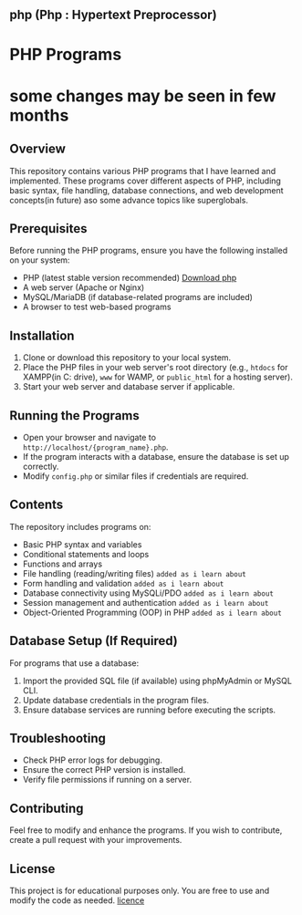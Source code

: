 ## php (Php : Hypertext Preprocessor)
# PHP Programs

# some changes may be seen in few months

## Overview
This repository contains various PHP programs that I have learned and implemented. These programs cover different aspects of PHP, including basic syntax, file handling, database connections, and web development concepts(in future) aso some advance topics like superglobals.

## Prerequisites
Before running the PHP programs, ensure you have the following installed on your system:
- PHP (latest stable version recommended) [Download php](https://windows.php.net/downloads/releases/php-8.4.4-Win32-vs17-x64.zip)
- A web server (Apache or Nginx)
- MySQL/MariaDB (if database-related programs are included)
- A browser to test web-based programs

## Installation
1. Clone or download this repository to your local system.
2. Place the PHP files in your web server's root directory (e.g., `htdocs` for XAMPP(in C: drive), `www` for WAMP, or `public_html` for a hosting server).
3. Start your web server and database server if applicable.

## Running the Programs
- Open your browser and navigate to `http://localhost/{program_name}.php`.
- If the program interacts with a database, ensure the database is set up correctly.
- Modify `config.php` or similar files if credentials are required.

## Contents
The repository includes programs on:
- Basic PHP syntax and variables
- Conditional statements and loops
- Functions and arrays
- File handling (reading/writing files) `added as i learn about`
- Form handling and validation `added as i learn about`
- Database connectivity using MySQLi/PDO `added as i learn about`
- Session management and authentication `added as i learn about`
- Object-Oriented Programming (OOP) in PHP  `added as i learn about`

## Database Setup (If Required)
For programs that use a database:
1. Import the provided SQL file (if available) using phpMyAdmin or MySQL CLI.
2. Update database credentials in the program files.
3. Ensure database services are running before executing the scripts.

## Troubleshooting
- Check PHP error logs for debugging.
- Ensure the correct PHP version is installed.
- Verify file permissions if running on a server.

## Contributing
Feel free to modify and enhance the programs. If you wish to contribute, create a pull request with your improvements.

## License
This project is for educational purposes only. You are free to use and modify the code as needed.
[licence](https://github.com/HarshYadav152/php-language/blob/main/LICENSE)